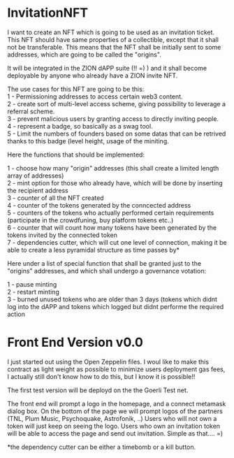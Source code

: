 # InvitationNFT
I want to create an NFT which is going to be used as an invitation ticket.
This NFT should have same properties of a collectible, except that it shall not be transferable.
This means that the NFT shall be initially sent to some addresses, which are going to be called the "origins".

It will be integrated in the ZION dAPP suite (!! =) ) and it shall become deployable by anyone who already have a ZION invite NFT.

The use cases for this NFT are going to be this: <br>
1 - Permissioning addresses to access certain web3 content. <br>
2 - create sort of multi-level access scheme, giving possibility to leverage a referral scheme. <br>
3 - prevent malicious users by granting access to directly inviting people. <br>
4 - represent a badge, so basically as a swag tool. <br>
5 - Limit the numbers of founders based on some datas that can be retrived thanks to this badge (level height, usage of the miniting. <br>

Here the functions that should be implemented:

1 - choose how many "origin" addresses (this shall create a limited length array of addresses) <br>
2 - mint option for those who already have, which will be done by inserting the recipient address <br>
3 - counter of all the NFT created <br>
4 - counter of the tokens generated by the conncected address <br>
5 - counters of the tokens who actually performed certain requirements (participate in the crowdfuning, buy platform tokens etc..) <br>
6 - counter that will count how many tokens have been generated by the tokens invited by the connected token <br>
7 - dependencies cutter, which will cut one level of connection, making it be able to create a less pyramidal structure as time passes by* <br>

Here under a list of special function that shall be granted just to the "origins" addresses, and which shall undergo a governance votation:

1 - pause minting <br>
2 - restart minting <br>
3 - burned unused tokens who are older than 3 days (tokens which didnt log into the dAPP and tokens which logged but didnt performe the required action <br>

# Front End Version v0.0
I just started out using the Open Zeppelin files.
I woul like to make this contract as light weight as possible to minimize users deployment gas fees, I actually still don't know how to do this, but I know it is possible!!

The first test version will be deployd on the the Goerli Test net.

The front end will prompt a logo in the homepage, and a connect metamask dialog box.
On the bottom of the page we will prompt logos of the partners (TNL, Plum Music, Psychoquake, Astrofonik, ..)
Users who will not own a token will just keep on seeing the logo.
Users who own an invitation token will be able to access the page and send out invitation.
Simple as that.... =)


*the dependency cutter can be either a timebomb or a kill button.
